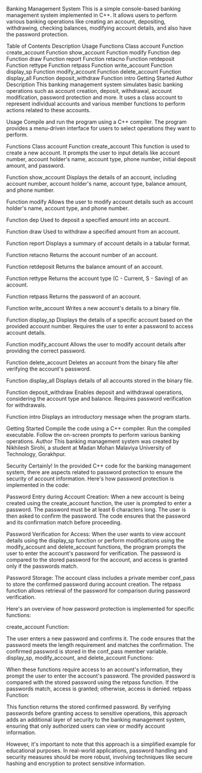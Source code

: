 Banking Management System
This is a simple console-based banking management system implemented in C++. It allows users to perform various banking operations like creating an account, depositing, withdrawing, checking balances, modifying account details, and also have the password protection.

Table of Contents
Description
Usage
Functions
Class account
Function create_account
Function show_account
Function modify
Function dep
Function draw
Function report
Function retacno
Function retdeposit
Function rettype
Function retpass
Function write_account
Function display_sp
Function modify_account
Function delete_account
Function display_all
Function deposit_withdraw
Function intro
Getting Started
Author
Description
This banking management system simulates basic banking operations such as account creation, deposit, withdrawal, account modification, password protection and more. It uses a class account to represent individual accounts and various member functions to perform actions related to these accounts.

Usage
Compile and run the program using a C++ compiler. The program provides a menu-driven interface for users to select operations they want to perform.

Functions
Class account
Function create_account
This function is used to create a new account. It prompts the user to input details like account number, account holder's name, account type, phone number, initial deposit amount, and password.

Function show_account
Displays the details of an account, including account number, account holder's name, account type, balance amount, and phone number.

Function modify
Allows the user to modify account details such as account holder's name, account type, and phone number.

Function dep
Used to deposit a specified amount into an account.

Function draw
Used to withdraw a specified amount from an account.

Function report
Displays a summary of account details in a tabular format.

Function retacno
Returns the account number of an account.

Function retdeposit
Returns the balance amount of an account.

Function rettype
Returns the account type (C - Current, S - Saving) of an account.

Function retpass
Returns the password of an account.

Function write_account
Writes a new account's details to a binary file.

Function display_sp
Displays the details of a specific account based on the provided account number. Requires the user to enter a password to access account details.

Function modify_account
Allows the user to modify account details after providing the correct password.

Function delete_account
Deletes an account from the binary file after verifying the account's password.

Function display_all
Displays details of all accounts stored in the binary file.

Function deposit_withdraw
Enables deposit and withdrawal operations, considering the account type and balance. Requires password verification for withdrawals.

Function intro
Displays an introductory message when the program starts.

Getting Started
Compile the code using a C++ compiler.
Run the compiled executable.
Follow the on-screen prompts to perform various banking operations.
Author
This banking management system was created by Nikhilesh Sirohi, a student at Madan Mohan Malaviya University of Technology, Gorakhpur.


Security
Certainly! In the provided C++ code for the banking management system, there are aspects related to password protection to ensure the security of account information. Here's how password protection is implemented in the code:

Password Entry during Account Creation:
When a new account is being created using the create_account function, the user is prompted to enter a password. The password must be at least 6 characters long. The user is then asked to confirm the password. The code ensures that the password and its confirmation match before proceeding.

Password Verification for Access:
When the user wants to view account details using the display_sp function or perform modifications using the modify_account and delete_account functions, the program prompts the user to enter the account's password for verification. The password is compared to the stored password for the account, and access is granted only if the passwords match.

Password Storage:
The account class includes a private member conf_pass to store the confirmed password during account creation. The retpass function allows retrieval of the password for comparison during password verification.

Here's an overview of how password protection is implemented for specific functions:

create_account Function:

The user enters a new password and confirms it.
The code ensures that the password meets the length requirement and matches the confirmation.
The confirmed password is stored in the conf_pass member variable.
display_sp, modify_account, and delete_account Functions:

When these functions require access to an account's information, they prompt the user to enter the account's password.
The provided password is compared with the stored password using the retpass function.
If the passwords match, access is granted; otherwise, access is denied.
retpass Function:

This function returns the stored confirmed password.
By verifying passwords before granting access to sensitive operations, this approach adds an additional layer of security to the banking management system, ensuring that only authorized users can view or modify account information.

However, it's important to note that this approach is a simplified example for educational purposes. In real-world applications, password handling and security measures should be more robust, involving techniques like secure hashing and encryption to protect sensitive information.




